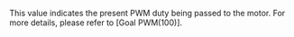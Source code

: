 This value indicates the present PWM duty being passed to the motor. For more details, please refer to [Goal PWM(100)].
